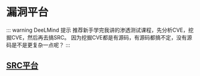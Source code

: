 # 漏洞平台

::: warning DeeLMind 提示
推荐新手学完我讲的渗透测试课程，先分析CVE，挖掘CVE，然后再去搞SRC。
因为挖掘CVE都是有源码，有源码都搞不定，没有源码是不是更复杂一点呢？
:::

## [SRC平台](https://deelmind.org)

<DocsAD/>